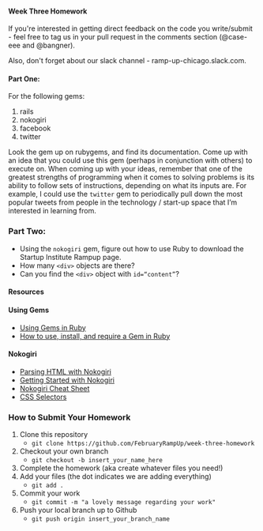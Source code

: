 #### Week Three Homework 

If you're interested in getting direct feedback on the code you write/submit - feel free to tag us in your pull request in the comments section (@case-eee and @bangner).

Also, don't forget about our slack channel - ramp-up-chicago.slack.com.


#### Part One:

For the following gems:

1. rails
2. nokogiri
3. facebook
4. twitter

Look the gem up on rubygems, and find its documentation. Come up with an idea that you could use this gem (perhaps in conjunction with others) to execute on. When coming up with your ideas, remember that one of the greatest strengths of programming when it comes to solving problems is its ability to follow sets of instructions, depending on what its inputs are. For example, I could use the `twitter` gem to periodically pull down the most popular tweets from people in the technology / start-up space that I’m interested in learning from.

### Part Two:
- Using the `nokogiri` gem, figure out how to use Ruby to download the Startup Institute Rampup page.
- How many `<div>` objects are there?
- Can you find the `<div>` object with `id=“content”`?

#### Resources

#### Using Gems
- [Using Gems in Ruby](http://code.tutsplus.com/articles/ruby-for-newbies-working-with-gems--net-18977)
- [How to use, install, and require a Gem in Ruby](http://stackoverflow.com/questions/10417574/how-to-install-require-and-use-a-gem-in-ruby)

#### Nokogiri
- [Parsing HTML with Nokogiri](http://ruby.bastardsbook.com/chapters/html-parsing/)
- [Getting Started with Nokogiri](https://blog.engineyard.com/2010/getting-started-with-nokogiri)
- [Nokogiri Cheat Sheet](https://github.com/sparklemotion/nokogiri/wiki/Cheat-sheet)
- [CSS Selectors](http://css.maxdesign.com.au/selectutorial/)


### How to Submit Your Homework
1. Clone this repository
    - `git clone https://github.com/FebruaryRampUp/week-three-homework`
2. Checkout your own branch
    - `git checkout -b insert_your_name_here`
3. Complete the homework (aka create whatever files you need!)
4. Add your files (the dot indicates we are adding everything)
    - `git add .`
5. Commit your work
    - `git commit -m "a lovely message regarding your work"`
6. Push your local branch up to Github
    - `git push origin insert_your_branch_name`
